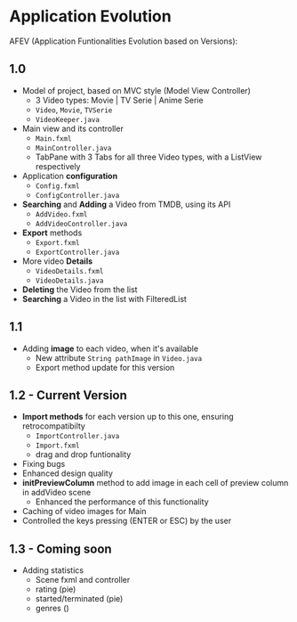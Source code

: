 # Application Evolution
AFEV (Application Funtionalities Evolution based on Versions):

## 1.0
- Model of project, based on MVC style (Model View Controller)
    - 3 Video types: Movie | TV Serie | Anime Serie
    - ```Video```, ```Movie```, ```TVSerie```
    - ```VideoKeeper.java```
- Main view and its controller
    - ```Main.fxml```
    - ```MainController.java```
    - TabPane with 3 Tabs for all three Video types, with a ListView respectively
- Application **configuration**
    - ```Config.fxml```
    - ```ConfigController.java```
- **Searching** and **Adding** a Video from TMDB, using its API
    - ```AddVideo.fxml```
    - ```AddVideoController.java```
- **Export** methods
    - ```Export.fxml```
    - ```ExportController.java```
- More video **Details**
    - ```VideoDetails.fxml```
    - ```VideoDetails.java```
- **Deleting** the Video from the list
- **Searching** a Video in the list with FilteredList

## 1.1 
- Adding **image** to each video, when it's available
    - New attribute ```String pathImage``` in ```Video.java```
    - Export method update for this version

## 1.2 - Current Version
- **Import methods** for each version up to this one, ensuring retrocompatibilty
    - ```ImportController.java```
    - ```Import.fxml```
    - drag and drop funtionality 
- Fixing bugs
- Enhanced design quality 
- **initPreviewColumn** method to add image in each cell of preview column in addVideo scene 
    - Enhanced the performance of this functionality 
- Caching of video images for Main
- Controlled the keys pressing (ENTER or ESC) by the user

## 1.3 - Coming soon
- Adding statistics 
    - Scene fxml and controller
    - rating (pie)
    - started/terminated (pie)
    - genres ()
